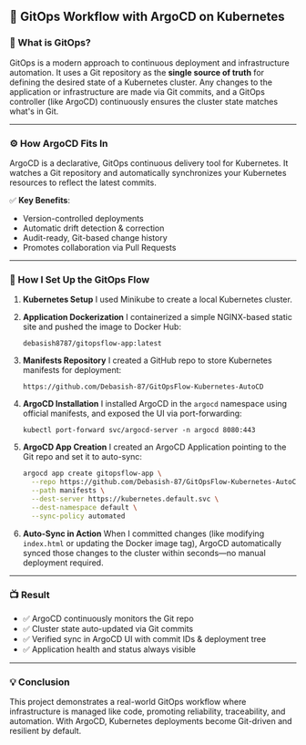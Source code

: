 ## 📘 GitOps Workflow with ArgoCD on Kubernetes

### 🧩 What is GitOps?

GitOps is a modern approach to continuous deployment and infrastructure automation. It uses a Git repository as the **single source of truth** for defining the desired state of a Kubernetes cluster. Any changes to the application or infrastructure are made via Git commits, and a GitOps controller (like ArgoCD) continuously ensures the cluster state matches what's in Git.

---

### ⚙️ How ArgoCD Fits In

ArgoCD is a declarative, GitOps continuous delivery tool for Kubernetes. It watches a Git repository and automatically synchronizes your Kubernetes resources to reflect the latest commits.

✅ **Key Benefits**:

* Version-controlled deployments
* Automatic drift detection & correction
* Audit-ready, Git-based change history
* Promotes collaboration via Pull Requests

---

### 🔁 How I Set Up the GitOps Flow

1. **Kubernetes Setup**
   I used Minikube to create a local Kubernetes cluster.

2. **Application Dockerization**
   I containerized a simple NGINX-based static site and pushed the image to Docker Hub:

   ```
   debasish8787/gitopsflow-app:latest
   ```

3. **Manifests Repository**
   I created a GitHub repo to store Kubernetes manifests for deployment:

   ```
   https://github.com/Debasish-87/GitOpsFlow-Kubernetes-AutoCD
   ```

4. **ArgoCD Installation**
   I installed ArgoCD in the `argocd` namespace using official manifests, and exposed the UI via port-forwarding:

   ```
   kubectl port-forward svc/argocd-server -n argocd 8080:443
   ```

5. **ArgoCD App Creation**
   I created an ArgoCD Application pointing to the Git repo and set it to auto-sync:

   ```bash
   argocd app create gitopsflow-app \
     --repo https://github.com/Debasish-87/GitOpsFlow-Kubernetes-AutoCD.git \
     --path manifests \
     --dest-server https://kubernetes.default.svc \
     --dest-namespace default \
     --sync-policy automated
   ```

6. **Auto-Sync in Action**
   When I committed changes (like modifying `index.html` or updating the Docker image tag), ArgoCD automatically synced those changes to the cluster within seconds—no manual deployment required.

---

### 📺 Result

* ✅ ArgoCD continuously monitors the Git repo
* ✅ Cluster state auto-updated via Git commits
* ✅ Verified sync in ArgoCD UI with commit IDs & deployment tree
* ✅ Application health and status always visible

---

### 💡 Conclusion

This project demonstrates a real-world GitOps workflow where infrastructure is managed like code, promoting reliability, traceability, and automation. With ArgoCD, Kubernetes deployments become Git-driven and resilient by default.
